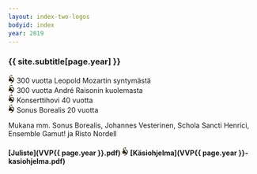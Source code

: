 ```yaml
---
layout: index-two-logos
bodyid: index
year: 2019
---
```


### {{ site.subtitle[page.year] }}

![–](/images/koru2.png) 300 vuotta Leopold Mozartin syntymästä<br>
![–](/images/koru2.png) 300 vuotta André Raisonin kuolemasta<br>
![–](/images/koru2.png) Konserttihovi 40 vuotta<br>
![–](/images/koru2.png) Sonus Borealis 20 vuotta

Mukana mm. Sonus Borealis, Johannes Vesterinen, Schola Sancti Henrici, Ensemble Gamut! ja Risto Nordell

#### [Juliste](VVP{{ page.year }}.pdf) ![–](/images/koru2.png) [Käsiohjelma](VVP{{ page.year }}-kasiohjelma.pdf)
